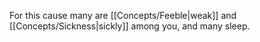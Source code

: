 For this cause many are [[Concepts/Feeble\|weak]] and [[Concepts/Sickness\|sickly]] among you, and many sleep.
